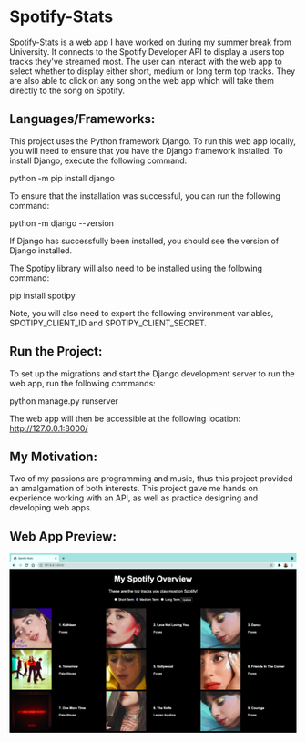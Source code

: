 # Spotify-Stats

Spotify-Stats is a web app I have worked on during my summer break from University. It connects to the Spotify Developer API to display a users top tracks they've streamed most. The user can interact with the web app to select whether to display either short, medium or long term top tracks. They are also able to click on any song on the web app which will take them directly to the song on Spotify.

## Languages/Frameworks:

This project uses the Python framework Django. To run this web app locally, you will need to ensure that you have the Django framework installed. To install Django, execute the following command:

python -m pip install django

To ensure that the installation was successful, you can run the following command:

python -m django --version

If Django has successfully been installed, you should see the version of Django installed.

The Spotipy library will also need to be installed using the following command:

pip install spotipy

Note, you will also need to export the following environment variables, SPOTIPY_CLIENT_ID and SPOTIPY_CLIENT_SECRET.

## Run the Project: 

To set up the migrations and start the Django development server to run the web app, run the following commands:

python manage.py runserver

The web app will then be accessible at the following location: http://127.0.0.1:8000/

## My Motivation:

Two of my passions are programming and music, thus this project provided an amalgamation of both interests. This project gave me hands on experience working with an API, as well as practice designing and developing web apps. 

## Web App Preview:

![Alt text](img/web-app-screenshot.png "Title")
